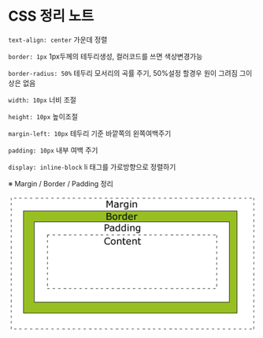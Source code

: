 # CSS 정리 노트

`text-align: center` 가운데 정렬

`border: 1px` 1px두께의 테두리생성, 컬러코드를 쓰면 색상변경가능

`border-radius: 50%` 테두리 모서리의 곡률 주기, 50%설정 할경우 원이 그려짐 그이상은 없음

`width: 10px` 너비 조절

`height: 10px` 높이조절

`margin-left: 10px`  테두리 기준 바깥쪽의 왼쪽여백주기

`padding: 10px` 내부 여백 주기

`display: inline-block` li 태그를 가로방향으로 정렬하기

※ Margin / Border / Padding 정리

<img src="./imgs/css01.jpg">